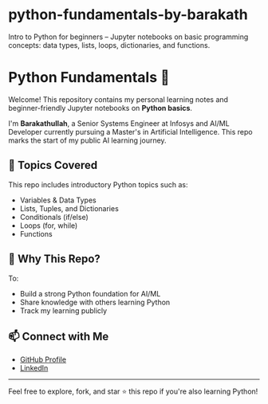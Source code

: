 # python-fundamentals-by-barakath
Intro to Python for beginners – Jupyter notebooks on basic programming concepts: data types, lists, loops, dictionaries, and functions.

# Python Fundamentals 🐍

Welcome! This repository contains my personal learning notes and beginner-friendly Jupyter notebooks on **Python basics**.

I'm **Barakathullah**, a Senior Systems Engineer at Infosys and AI/ML Developer currently pursuing a Master's in Artificial Intelligence. This repo marks the start of my public AI learning journey.

## 📘 Topics Covered

This repo includes introductory Python topics such as:

- Variables & Data Types
- Lists, Tuples, and Dictionaries
- Conditionals (if/else)
- Loops (for, while)
- Functions

## 🚀 Why This Repo?
To:
- Build a strong Python foundation for AI/ML
- Share knowledge with others learning Python
- Track my learning publicly

## 📫 Connect with Me
- [GitHub Profile](https://github.com/barakath-l)
- [LinkedIn](https://www.linkedin.com/in/barakathullah-l)

---

Feel free to explore, fork, and star ⭐ this repo if you're also learning Python!
